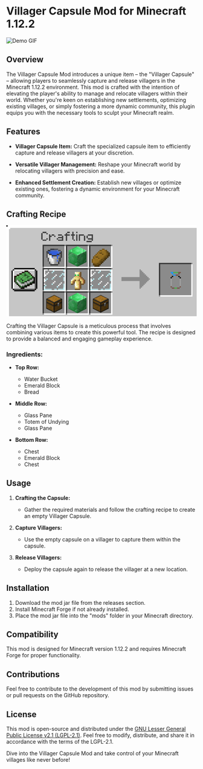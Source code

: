 # Villager Capsule Mod for Minecraft 1.12.2
![Demo GIF](images/demo.gif)

## Overview

The Villager Capsule Mod introduces a unique item – the "Villager Capsule" – allowing players to seamlessly capture and release villagers in the Minecraft 1.12.2 environment. This mod is crafted with the intention of elevating the player's ability to manage and relocate villagers within their world. Whether you're keen on establishing new settlements, optimizing existing villages, or simply fostering a more dynamic community, this plugin equips you with the necessary tools to sculpt your Minecraft realm.

## Features

- **Villager Capsule Item:** Craft the specialized capsule item to efficiently capture and release villagers at your discretion.

- **Versatile Villager Management:** Reshape your Minecraft world by relocating villagers with precision and ease.

- **Enhanced Settlement Creation:** Establish new villages or optimize existing ones, fostering a dynamic environment for your Minecraft community.

## Crafting Recipe
![Crafting Recipe](images/crafting_recipe.png)

Crafting the Villager Capsule is a meticulous process that involves combining various items to create this powerful tool. The recipe is designed to provide a balanced and engaging gameplay experience.

### Ingredients:
- **Top Row:**
  - Water Bucket
  - Emerald Block
  - Bread

- **Middle Row:**
  - Glass Pane
  - Totem of Undying
  - Glass Pane

- **Bottom Row:**
  - Chest
  - Emerald Block
  - Chest

## Usage

1. **Crafting the Capsule:**
    - Gather the required materials and follow the crafting recipe to create an empty Villager Capsule.

2. **Capture Villagers:**
    - Use the empty capsule on a villager to capture them within the capsule.

3. **Release Villagers:**
    - Deploy the capsule again to release the villager at a new location.

## Installation
1. Download the mod jar file from the releases section.
2. Install Minecraft Forge if not already installed.
3. Place the mod jar file into the "mods" folder in your Minecraft directory.

## Compatibility
This mod is designed for Minecraft version 1.12.2 and requires Minecraft Forge for proper functionality.

## Contributions
Feel free to contribute to the development of this mod by submitting issues or pull requests on the GitHub repository.

## License
This mod is open-source and distributed under the [GNU Lesser General Public License v2.1 (LGPL-2.1)](LICENSE). Feel free to modify, distribute, and share it in accordance with the terms of the LGPL-2.1.

Dive into the Villager Capsule Mod and take control of your Minecraft villages like never before!
